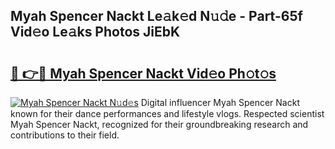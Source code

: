 ## Myah Spencer Nackt Le𝚊k𝚎d N𝚞𝚍e - Part-65f Vid𝚎o Le𝚊ks Photos JiEbK

# <h2><a href="http://fbaqr2u.evod.top/?m=Myah+Spencer+Nackt">🔗 👉🔴 Myah Spencer Nackt Vid𝚎o Ph𝚘t𝚘s</a></h2>

[![Myah Spencer Nackt N𝚞d𝚎s](https://i.imgur.com/8V9OHl7.gif)](http://fbaqr2u.evod.top/?m=Myah+Spencer+Nackt)
Digital influencer Myah Spencer Nackt known for their dance performances and lifestyle vlogs. Respected scientist Myah Spencer Nackt, recognized for their groundbreaking research and contributions to their field. 

